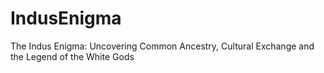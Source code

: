 # IndusEnigma
The Indus Enigma: Uncovering Common Ancestry, Cultural Exchange and the Legend of the White Gods
